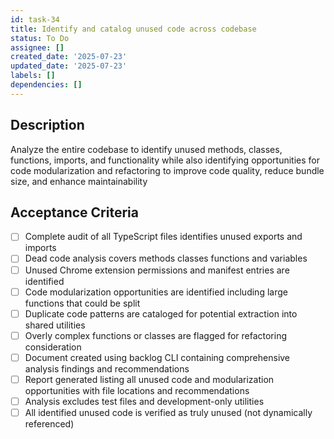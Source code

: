 ```yaml
---
id: task-34
title: Identify and catalog unused code across codebase
status: To Do
assignee: []
created_date: '2025-07-23'
updated_date: '2025-07-23'
labels: []
dependencies: []
---
```


## Description

Analyze the entire codebase to identify unused methods, classes, functions, imports, and functionality while also identifying opportunities for code modularization and refactoring to improve code quality, reduce bundle size, and enhance maintainability
## Acceptance Criteria

- [ ] Complete audit of all TypeScript files identifies unused exports and imports
- [ ] Dead code analysis covers methods classes functions and variables
- [ ] Unused Chrome extension permissions and manifest entries are identified
- [ ] Code modularization opportunities are identified including large functions that could be split
- [ ] Duplicate code patterns are cataloged for potential extraction into shared utilities
- [ ] Overly complex functions or classes are flagged for refactoring consideration
- [ ] Document created using backlog CLI containing comprehensive analysis findings and recommendations
- [ ] Report generated listing all unused code and modularization opportunities with file locations and recommendations
- [ ] Analysis excludes test files and development-only utilities
- [ ] All identified unused code is verified as truly unused (not dynamically referenced)
